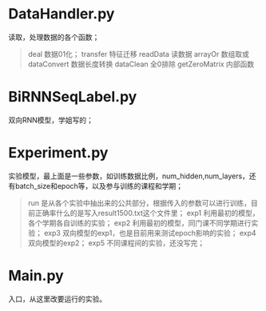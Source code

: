 # DataHandler.py
读取，处理数据的各个函数；
> deal 数据01化；
> transfer 特征迁移
> readData 读数据
> arrayOr 数组取或
> dataConvert 数据长度转换
> dataClean 全0排除
> getZeroMatrix 内部函数
# BiRNNSeqLabel.py
双向RNN模型，学姐写的；
# Experiment.py
实验模型，最上面是一些参数，如训练数据比例，num_hidden,num_layers，还有batch_size和epoch等，以及参与训练的课程和学期；
> run 是从各个实验中抽出来的公共部分，根据传入的参数可以进行训练，目前正确率什么的是写入result1500.txt这个文件里；
> exp1 利用最初的模型，各个学期各自训练的实验；
> exp2 利用最初的模型，同门课不同学期进行实验；
> exp3 双向模型的exp1，也是目前用来测试epoch影响的实验；
> exp4 双向模型的exp2；
> exp5 不同课程间的实验，还没写完；
# Main.py
入口，从这里改要运行的实验。